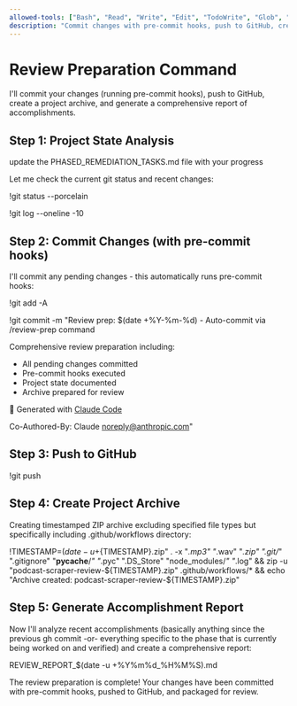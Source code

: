 ```yaml
---
allowed-tools: ["Bash", "Read", "Write", "Edit", "TodoWrite", "Glob", "Grep"]
description: "Commit changes with pre-commit hooks, push to GitHub, create project archive, and generate accomplishment report"
---
```


# Review Preparation Command

I'll commit your changes (running pre-commit hooks), push to GitHub, create a project archive, and generate a comprehensive report of accomplishments.

## Step 1: Project State Analysis

update the PHASED_REMEDIATION_TASKS.md file with your progress

Let me check the current git status and recent changes:

!git status --porcelain

!git log --oneline -10

## Step 2: Commit Changes (with pre-commit hooks)

I'll commit any pending changes - this automatically runs pre-commit hooks:

!git add -A

!git commit -m "Review prep: $(date +%Y-%m-%d) - Auto-commit via /review-prep command

Comprehensive review preparation including:
- All pending changes committed
- Pre-commit hooks executed
- Project state documented
- Archive prepared for review

🤖 Generated with [Claude Code](https://claude.ai/code)

Co-Authored-By: Claude <noreply@anthropic.com>"

## Step 3: Push to GitHub

!git push

## Step 4: Create Project Archive

Creating timestamped ZIP archive excluding specified file types but specifically including .github/workflows directory:

!TIMESTAMP=$(date -u +%Y%m%d_%H%M%S) && zip -r "podcast-scraper-review-${TIMESTAMP}.zip" . -x "*.mp3" "*.wav" "*.zip" ".git/*" ".gitignore" "__pycache__/*" "*.pyc" ".DS_Store" "node_modules/*" "*.log" && zip -u "podcast-scraper-review-${TIMESTAMP}.zip" .github/workflows/* && echo "Archive created: podcast-scraper-review-${TIMESTAMP}.zip"

## Step 5: Generate Accomplishment Report

Now I'll analyze recent accomplishments (basically anything since the previous gh commit -or- everything specific to the phase that is currently being worked on and verified) and create a comprehensive report:

REVIEW_REPORT_$(date -u +%Y%m%d_%H%M%S).md

The review preparation is complete! Your changes have been committed with pre-commit hooks, pushed to GitHub, and packaged for review.